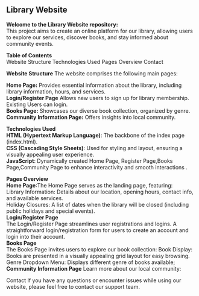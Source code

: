 Library Website <br>
--------------
**Welcome to the Library Website repository:**
<br>
This project aims to create an online platform for our library, allowing users to explore our services, discover books, and stay informed about community events.

**Table of Contents**<br>
Website Structure
Technologies Used
Pages Overview
Contact

**Website Structure**
The website comprises the following main pages:

**Home Page:**
Provides essential information about the library, including library information, hours, and services.
<br>
**Login/Register Page** Allows new users to sign up for library membership.
<br>
Existing Users can login.
<br>
**Books Page:** Showcases our diverse book collection, organized by genre.
<br>
**Community Information Page:**
Offers insights into local community.
<br>

**Technologies Used**
<br>
**HTML (Hypertext Markup Language)**: The backbone of the index page (index.html).
<br>
**CSS (Cascading Style Sheets)**: Used for styling and layout, ensuring a visually appealing user experience.
<br>
**JavaScript**: Dynamically created Home Page, Register Page,Books Page,Community Page to enhance interactivity and smooth interactions .
<br>

**Pages Overview**
<br>
**Home Page**:The Home Page serves as the landing page, featuring:
<br>
Library Information: Details about our location, opening hours, contact info, and available services.
<br>
Holiday Closures: A list of dates when the library will be closed (including public holidays and special events).
<br>
**Login/Register Page**
<br>
The Login/Register Page streamlines user registrations and logins.
A straightforward login/registration form for users to create an account and login into their account.
<br>
**Books Page**
<br>
The Books Page invites users to explore our book collection:
Book Display: Books are presented in a visually appealing grid layout for easy browsing.
Genre Dropdown Menu: Displays different genre of books available;
<br>
**Community Information Page**
Learn more about our local community:
<br>

Contact
If you have any questions or encounter issues while using our website, please feel free to contact our support team.
